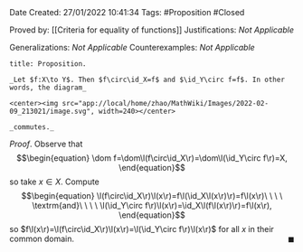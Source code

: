 <br />
<br />

Date Created: 27/01/2022 10:41:34
Tags: #Proposition #Closed 

Proved by: [[Criteria for equality of functions]]
Justifications: _Not Applicable_

Generalizations: _Not Applicable_
Counterexamples: _Not Applicable_

``` ad-Proposition
title: Proposition.

_Let $f:X\to Y$. Then $f\circ\id_X=f$ and $\id_Y\circ f=f$. In other words, the diagram_

<center><img src="app://local/home/zhao/MathWiki/Images/2022-02-09_213021/image.svg", width=240></center>

_commutes._

```

_Proof_. Observe that
$$\begin{equation}
    \dom f=\dom\l(f\circ\id_X\r)=\dom\l(\id_Y\circ f\r)=X,
\end{equation}$$
so take $x\in X$. Compute
$$\begin{equation}
    \l(f\circ\id_X\r)\l(x\r)=f\l(\id_X\l(x\r)\r)=f\l(x\r)\ \ \ \ \textrm{and}\ \ \ \ \l(\id_Y\circ f\r)\l(x\r)=\id_X\l(f\l(x\r)\r)=f\l(x\r),
\end{equation}$$
so $f\l(x\r)=\l(f\circ\id_X\r)\l(x\r)=\l(\id_Y\circ f\r)\l(x\r)$ for all $x$ in their common domain.<span style="float:right;">$\blacksquare$</span>
